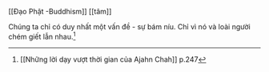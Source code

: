 [[Đạo Phật -Buddhism]]
[[tâm]]

Chúng ta chỉ có duy nhất một vấn đề - sự bám níu. Chỉ vì nó và loài người chém giết lẫn nhau.[^1]
[^1]: [[Những lời dạy vượt thời gian của Ajahn Chah]] p.247